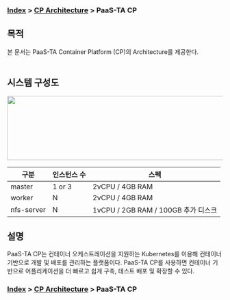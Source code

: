### [Index](https://github.com/PaaS-TA/Guide/blob/master/README.md) > [CP Architecture](../README.md) > PaaS-TA CP

## 목적
본 문서는 PaaS-TA Container Platform (CP)의 Architecture를 제공한다.
<br><br>

## 시스템 구성도
<img src="https://user-images.githubusercontent.com/33216551/209304557-bda8531f-19de-4e35-989d-05e4053efe6c.png" width="700" height="150" />


| 구분  | 인스턴스 수| 스펙 |
|-------|----|-----|
| master | 1 or 3 | 2vCPU / 4GB RAM |
| worker | N | 2vCPU / 4GB RAM |
| nfs-server | N | 1vCPU / 2GB RAM / 100GB 추가 디스크 |


## 설명
PaaS-TA CP는 컨테이너 오케스트레이션을 지원하는 Kubernetes를 이용해 컨테이너기반으로 개발 및 배포를 관리하는 플랫폼이다. 
PaaS-TA CP를 사용하면 컨테이너 기반으로 어플리케이션을 더 빠르고 쉽게 구축, 테스트 배포 및 확장할 수 있다.


### [Index](https://github.com/PaaS-TA/Guide/blob/master/README.md) > [CP Architecture](../README.md) > PaaS-TA CP
